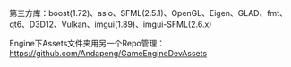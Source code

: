 第三方库：boost(1.72)、asio、SFML(2.5.1)、OpenGL、Eigen、GLAD、fmt、qt6、D3D12、Vulkan、imgui(1.89)、imgui-SFML(2.6.x)

Engine下Assets文件夹用另一个Repo管理：https://github.com/Andapeng/GameEngineDevAssets
